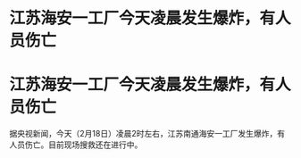 # 江苏海安一工厂今天凌晨发生爆炸，有人员伤亡

# 江苏海安一工厂今天凌晨发生爆炸，有人员伤亡

据央视新闻，今天（2月18日）凌晨2时左右，江苏南通海安一工厂发生爆炸，有人员伤亡。目前现场搜救还在进行中。

